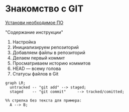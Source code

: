 # Знакомство с GIT

[Установи необходимое ПО](https://githowto.com/ru/setup)

"Содержание инструкции"

1. Настройка
2. Инициализируем репозиторий
3. Добавляем файлы в репозиторий
4. Делаем первый коммит
5. Просматриваем историю коммитов
6. HEAD — всему голова
7. Статусы файлов в Git

```mermaid
graph LR;
  untracked -- "git add" --> staged;
  staged    -- "git commit"     --> tracked/comitted;

%% стрелка без текста для примера: 
  A --> B;
``` 

